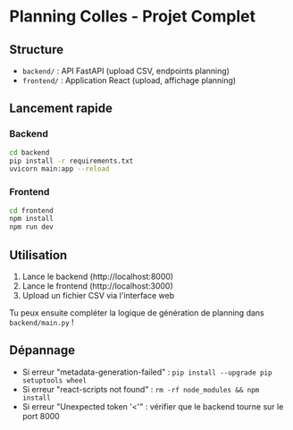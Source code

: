 # Planning Colles - Projet Complet

## Structure

- `backend/` : API FastAPI (upload CSV, endpoints planning)
- `frontend/` : Application React (upload, affichage planning)

## Lancement rapide

### Backend

```bash
cd backend
pip install -r requirements.txt
uvicorn main:app --reload
```

### Frontend

```bash
cd frontend
npm install
npm run dev
```

## Utilisation

1. Lance le backend (http://localhost:8000)
2. Lance le frontend (http://localhost:3000)
3. Upload un fichier CSV via l'interface web

Tu peux ensuite compléter la logique de génération de planning dans `backend/main.py` !

## Dépannage

- Si erreur "metadata-generation-failed" : `pip install --upgrade pip setuptools wheel`
- Si erreur "react-scripts not found" : `rm -rf node_modules && npm install`
- Si erreur "Unexpected token '<'" : vérifier que le backend tourne sur le port 8000
